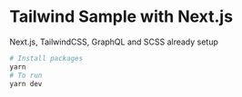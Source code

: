 # Tailwind Sample with Next.js

Next.js, TailwindCSS, GraphQL and SCSS already setup
```bash
# Install packages
yarn 
# To run 
yarn dev
```



